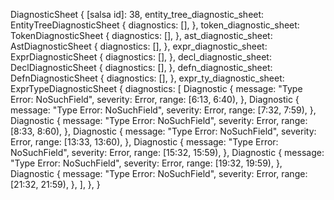 DiagnosticSheet {
    [salsa id]: 38,
    entity_tree_diagnostic_sheet: EntityTreeDiagnosticSheet {
        diagnostics: [],
    },
    token_diagnostic_sheet: TokenDiagnosticSheet {
        diagnostics: [],
    },
    ast_diagnostic_sheet: AstDiagnosticSheet {
        diagnostics: [],
    },
    expr_diagnostic_sheet: ExprDiagnosticSheet {
        diagnostics: [],
    },
    decl_diagnostic_sheet: DeclDiagnosticSheet {
        diagnostics: [],
    },
    defn_diagnostic_sheet: DefnDiagnosticSheet {
        diagnostics: [],
    },
    expr_ty_diagnostic_sheet: ExprTypeDiagnosticSheet {
        diagnostics: [
            Diagnostic {
                message: "Type Error: NoSuchField",
                severity: Error,
                range: [6:13, 6:40),
            },
            Diagnostic {
                message: "Type Error: NoSuchField",
                severity: Error,
                range: [7:32, 7:59),
            },
            Diagnostic {
                message: "Type Error: NoSuchField",
                severity: Error,
                range: [8:33, 8:60),
            },
            Diagnostic {
                message: "Type Error: NoSuchField",
                severity: Error,
                range: [13:33, 13:60),
            },
            Diagnostic {
                message: "Type Error: NoSuchField",
                severity: Error,
                range: [15:32, 15:59),
            },
            Diagnostic {
                message: "Type Error: NoSuchField",
                severity: Error,
                range: [19:32, 19:59),
            },
            Diagnostic {
                message: "Type Error: NoSuchField",
                severity: Error,
                range: [21:32, 21:59),
            },
        ],
    },
}